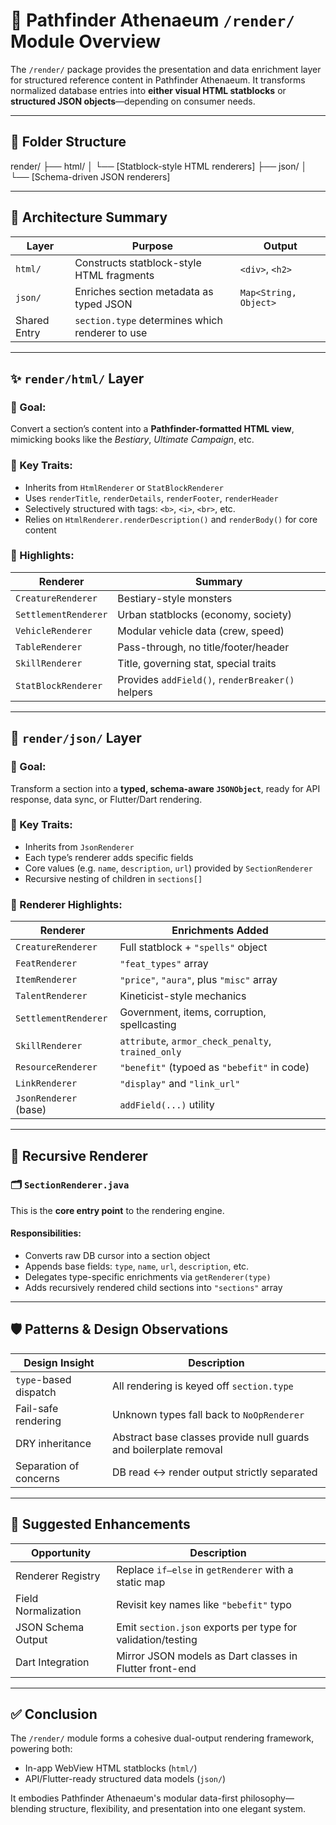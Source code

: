 # 🎨 Pathfinder Athenaeum `/render/` Module Overview

The `/render/` package provides the presentation and data enrichment layer for structured reference content in Pathfinder Athenaeum. It transforms normalized database entries into **either visual HTML statblocks** or **structured JSON objects**—depending on consumer needs.

---

## 📂 Folder Structure

render/ ├── html/ │ └── [Statblock-style HTML renderers] ├── json/ │ └── [Schema-driven JSON renderers]



---

## 🧱 Architecture Summary

| Layer         | Purpose                                        | Output         |
|---------------|------------------------------------------------|----------------|
| `html/`       | Constructs statblock-style HTML fragments      | `<div>`, `<h2>` |
| `json/`       | Enriches section metadata as typed JSON        | `Map<String, Object>` |
| Shared Entry  | `section.type` determines which renderer to use |               |

---

## ✨ `render/html/` Layer

### 📌 Goal:
Convert a section’s content into a **Pathfinder-formatted HTML view**, mimicking books like the *Bestiary*, *Ultimate Campaign*, etc.

### 🔧 Key Traits:
- Inherits from `HtmlRenderer` or `StatBlockRenderer`
- Uses `renderTitle`, `renderDetails`, `renderFooter`, `renderHeader`
- Selectively structured with tags: `<b>`, `<i>`, `<br>`, etc.
- Relies on `HtmlRenderer.renderDescription()` and `renderBody()` for core content

### 🧩 Highlights:

| Renderer            | Summary                               |
|---------------------|----------------------------------------|
| `CreatureRenderer`  | Bestiary-style monsters                |
| `SettlementRenderer`| Urban statblocks (economy, society)   |
| `VehicleRenderer`   | Modular vehicle data (crew, speed)     |
| `TableRenderer`     | Pass-through, no title/footer/header   |
| `SkillRenderer`     | Title, governing stat, special traits  |
| `StatBlockRenderer` | Provides `addField()`, `renderBreaker()` helpers |

---

## 📘 `render/json/` Layer

### 📌 Goal:
Transform a section into a **typed, schema-aware `JSONObject`**, ready for API response, data sync, or Flutter/Dart rendering.

### 🔧 Key Traits:
- Inherits from `JsonRenderer`
- Each type’s renderer adds specific fields
- Core values (e.g. `name`, `description`, `url`) provided by `SectionRenderer`
- Recursive nesting of children in `sections[]`

### 🧩 Renderer Highlights:

| Renderer              | Enrichments Added                                 |
|-----------------------|----------------------------------------------------|
| `CreatureRenderer`    | Full statblock + `"spells"` object                 |
| `FeatRenderer`        | `"feat_types"` array                              |
| `ItemRenderer`        | `"price"`, `"aura"`, plus `"misc"` array          |
| `TalentRenderer`      | Kineticist-style mechanics                         |
| `SettlementRenderer`  | Government, items, corruption, spellcasting       |
| `SkillRenderer`       | `attribute`, `armor_check_penalty`, `trained_only` |
| `ResourceRenderer`    | `"benefit"` (typoed as `"bebefit"` in code)       |
| `LinkRenderer`        | `"display"` and `"link_url"`                      |
| `JsonRenderer` (base) | `addField(...)` utility                           |

---

## 🔁 Recursive Renderer

### 🗂 `SectionRenderer.java`

This is the **core entry point** to the rendering engine.

#### Responsibilities:
- Converts raw DB cursor into a section object
- Appends base fields: `type`, `name`, `url`, `description`, etc.
- Delegates type-specific enrichments via `getRenderer(type)`
- Adds recursively rendered child sections into `"sections"` array

---

## 🛡 Patterns & Design Observations

| Design Insight     | Description                                  |
|--------------------|----------------------------------------------|
| `type`-based dispatch | All rendering is keyed off `section.type` |
| Fail-safe rendering | Unknown types fall back to `NoOpRenderer`   |
| DRY inheritance    | Abstract base classes provide null guards and boilerplate removal |
| Separation of concerns | DB read ↔️ render output strictly separated |

---

## 🧰 Suggested Enhancements

| Opportunity        | Description                                  |
|--------------------|----------------------------------------------|
| Renderer Registry  | Replace `if–else` in `getRenderer` with a static map |
| Field Normalization| Revisit key names like `"bebefit"` typo      |
| JSON Schema Output | Emit `section.json` exports per type for validation/testing |
| Dart Integration   | Mirror JSON models as Dart classes in Flutter front-end |

---

## ✅ Conclusion

The `/render/` module forms a cohesive dual-output rendering framework, powering both:
- In-app WebView HTML statblocks (`html/`)
- API/Flutter-ready structured data models (`json/`)

It embodies Pathfinder Athenaeum's modular data-first philosophy—blending structure, flexibility, and presentation into one elegant system.




